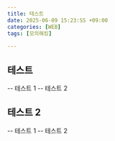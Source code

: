 ```yaml
---
title: 테스트 
date: 2025-06-09 15:23:SS +09:00
categories: [WEB]
tags: [모의해킹]
  
---
```


## 테스트

-- 테스트 1
-- 테스트 2

## 테스트 2

-- 테스트 1
-- 테스트 2

